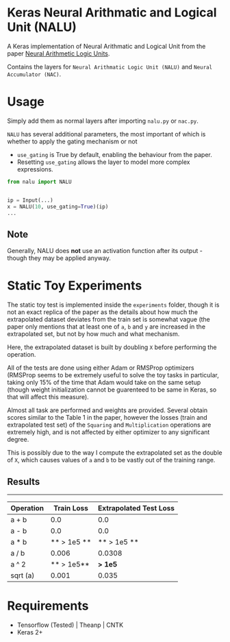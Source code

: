 # Keras Neural Arithmatic and Logical Unit (NALU)
A Keras implementation of Neural Arithmatic and Logical Unit from the paper [Neural Arithmetic Logic Units](https://arxiv.org/abs/1808.00508).

Contains the layers for `Neural Arithmatic Logic Unit (NALU)` and `Neural Accumulator (NAC)`.

# Usage

Simply add them as normal layers after importing `nalu.py` or `nac.py`.

`NALU` has several additional parameters, the most important of which is whether to apply the gating mechanism or not

- `use_gating` is True by default, enabling the behaviour from the paper.
- Resetting `use_gating` allows the layer to model more complex expressions.

```python
from nalu import NALU


ip = Input(...)
x = NALU(10, use_gating=True)(ip)
...
```

## Note
Generally, NALU does **not** use an activation function after its output - though they may be applied anyway.

# Static Toy Experiments
The static toy test is implemented inside the `experiments` folder, though it is not an exact replica of the paper as the details about how much the extrapolated dataset deviates from the train set is somewhat vague (the paper only mentions that at least one of `a`, `b` and `y` are increased in the extrapolated set, but not by how much and what mechanism.

Here, the extrapolated dataset is built by doubling `X` before performing the operation.

All of the tests are done using either Adam or RMSProp optimizers (RMSProp seems to be extremely useful to solve the toy tasks in particular, taking only 15% of the time that Adam would take on the same setup (though weight initialization cannot be guarenteed to be same in Keras, so that will affect this measure).

Almost all task are performed and weights are provided. Several obtain scores similar to the Table 1 in the paper, however the losses (train and extrapolated test set) of the `Squaring` and `Multiplication` operations are extremely high, and is not affected by either optimizer to any significant degree.

This is possibly due to the way I compute the extrapolated set as the double of `X`, which causes values of `a` and `b` to be vastly out of the training range.

## Results

---------------------------------------------------
| Operation | Train Loss | Extrapolated Test Loss |
|-----------|------------|------------------------|
|  a + b    | 0.0        |       0.0              |
|  a - b    | 0.0        |       0.0              |
|  a * b    | ** > 1e5 ** |      ** > 1e5 **      |
|  a / b    | 0.006      |       0.0308           |
|  a ^ 2    | ** > 1e5** |       **> 1e5**        |
|  sqrt (a) | 0.001      |       0.035            |

# Requirements

- Tensorflow (Tested) | Theanp | CNTK
- Keras 2+


